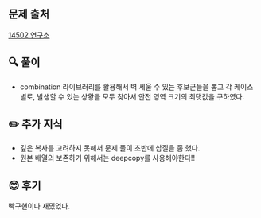 ## 문제 출처

<a href="https://www.acmicpc.net/problem/14502" rel="nofollow">14502 연구소</a>

## 🔍 풀이
- combination 라이브러리를 활용해서 벽 세울 수 있는 후보군들을 뽑고 각 케이스별로, 발생할 수 있는 상황을 모두 찾아서 안전 영역 크기의 최댓값을 구하였다.  

## ✏️ 추가 지식
- 깊은 복사를 고려하지 못해서 문제 풀이 초반에 삽질을 좀 했다. 
- 원본 배열의 보존하기 위해서는 deepcopy를 사용해야한다!!

## 😊 후기
빡구현이다 재밌었다.